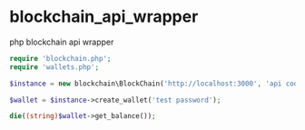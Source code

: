 # blockchain_api_wrapper
php blockchain api wrapper 

```php
require 'blockchain.php';
require 'wallets.php';

$instance = new blockchain\BlockChain('http://localhost:3000', 'api code');

$wallet = $instance->create_wallet('test password');

die((string)$wallet->get_balance());
```
